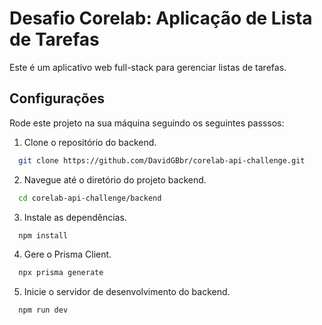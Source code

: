 # Desafio Corelab: Aplicação de Lista de Tarefas

Este é um aplicativo web full-stack para gerenciar listas de tarefas.

## Configurações

Rode este projeto na sua máquina seguindo os seguintes passsos:

1. Clone o repositório do backend.

```bash
  git clone https://github.com/DavidGBbr/corelab-api-challenge.git
```

2. Navegue até o diretório do projeto backend.

```bash
  cd corelab-api-challenge/backend
```

3. Instale as dependências.

```bash
  npm install
```

4. Gere o Prisma Client.

```bash
  npx prisma generate
```

5. Inicie o servidor de desenvolvimento do backend.

```bash
  npm run dev
```
